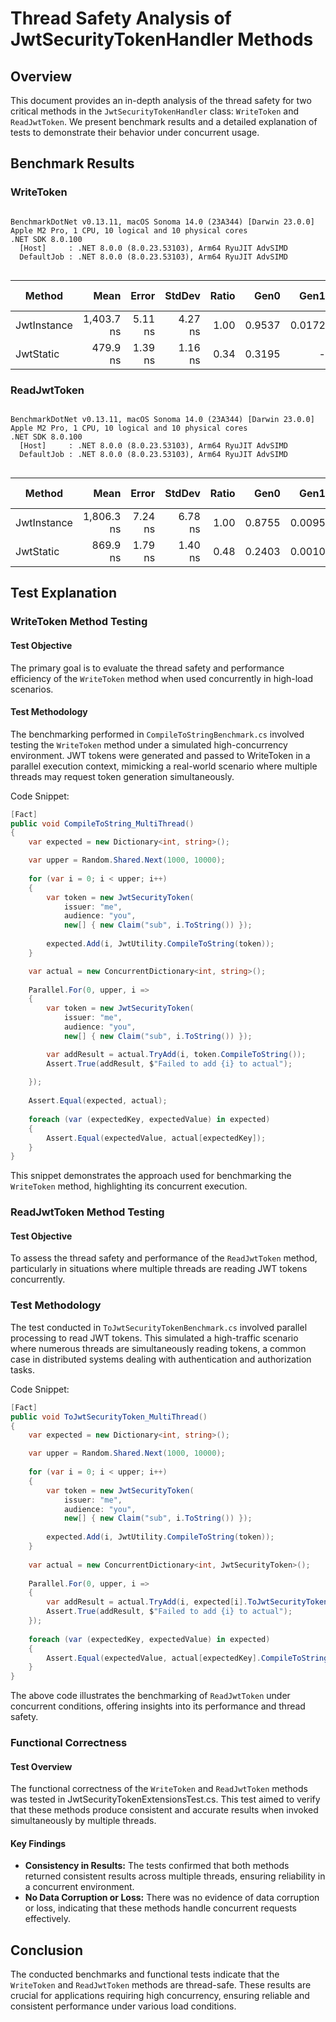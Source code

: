 # Thread Safety Analysis of JwtSecurityTokenHandler Methods
## Overview
This document provides an in-depth analysis of the thread safety for two critical methods in the `JwtSecurityTokenHandler` class: `WriteToken` and `ReadJwtToken`. 
We present benchmark results and a detailed explanation of tests to demonstrate their behavior under concurrent usage.

## Benchmark Results
### WriteToken
```

BenchmarkDotNet v0.13.11, macOS Sonoma 14.0 (23A344) [Darwin 23.0.0]
Apple M2 Pro, 1 CPU, 10 logical and 10 physical cores
.NET SDK 8.0.100
  [Host]     : .NET 8.0.0 (8.0.23.53103), Arm64 RyuJIT AdvSIMD
  DefaultJob : .NET 8.0.0 (8.0.23.53103), Arm64 RyuJIT AdvSIMD


```
| Method      | Mean       | Error   | StdDev  | Ratio | Gen0   | Gen1   | Allocated | Alloc Ratio |
|------------ |-----------:|--------:|--------:|------:|-------:|-------:|----------:|------------:|
| JwtInstance | 1,403.7 ns | 5.11 ns | 4.27 ns |  1.00 | 0.9537 | 0.0172 |    7.8 KB |        1.00 |
| JwtStatic   |   479.9 ns | 1.39 ns | 1.16 ns |  0.34 | 0.3195 |      - |   2.62 KB |        0.34 |


### ReadJwtToken
```

BenchmarkDotNet v0.13.11, macOS Sonoma 14.0 (23A344) [Darwin 23.0.0]
Apple M2 Pro, 1 CPU, 10 logical and 10 physical cores
.NET SDK 8.0.100
  [Host]     : .NET 8.0.0 (8.0.23.53103), Arm64 RyuJIT AdvSIMD
  DefaultJob : .NET 8.0.0 (8.0.23.53103), Arm64 RyuJIT AdvSIMD


```
| Method      | Mean       | Error   | StdDev  | Ratio | Gen0   | Gen1   | Allocated | Alloc Ratio |
|------------ |-----------:|--------:|--------:|------:|-------:|-------:|----------:|------------:|
| JwtInstance | 1,806.3 ns | 7.24 ns | 6.78 ns |  1.00 | 0.8755 | 0.0095 |   7.16 KB |        1.00 |
| JwtStatic   |   869.9 ns | 1.79 ns | 1.40 ns |  0.48 | 0.2403 | 0.0010 |   1.97 KB |        0.28 |


## Test Explanation

### WriteToken Method Testing
#### Test Objective
The primary goal is to evaluate the thread safety and performance efficiency of the `WriteToken` method when used concurrently in high-load scenarios.

#### Test Methodology
The benchmarking performed in `CompileToStringBenchmark.cs` involved testing the `WriteToken` method under a simulated high-concurrency environment. 
JWT tokens were generated and passed to WriteToken in a parallel execution context, mimicking a real-world scenario where multiple threads may request token generation simultaneously.

Code Snippet:
```csharp
[Fact]
public void CompileToString_MultiThread()
{
    var expected = new Dictionary<int, string>();

    var upper = Random.Shared.Next(1000, 10000);
    
    for (var i = 0; i < upper; i++)
    {
        var token = new JwtSecurityToken(
            issuer: "me",
            audience: "you",
            new[] { new Claim("sub", i.ToString()) });
        
        expected.Add(i, JwtUtility.CompileToString(token));
    }

    var actual = new ConcurrentDictionary<int, string>();   
    
    Parallel.For(0, upper, i =>
    {
        var token = new JwtSecurityToken(
            issuer: "me",
            audience: "you",
            new[] { new Claim("sub", i.ToString()) });

        var addResult = actual.TryAdd(i, token.CompileToString());
        Assert.True(addResult, $"Failed to add {i} to actual");
        
    });
    
    Assert.Equal(expected, actual);
    
    foreach (var (expectedKey, expectedValue) in expected)
    {
        Assert.Equal(expectedValue, actual[expectedKey]);
    }
}
```
This snippet demonstrates the approach used for benchmarking the `WriteToken` method, highlighting its concurrent execution.

### ReadJwtToken Method Testing
#### Test Objective
To assess the thread safety and performance of the `ReadJwtToken` method, particularly in situations where multiple threads are reading JWT tokens concurrently.

### Test Methodology
The test conducted in `ToJwtSecurityTokenBenchmark.cs` involved parallel processing to read JWT tokens. 
This simulated a high-traffic scenario where numerous threads are simultaneously reading tokens, a common case in distributed systems dealing with authentication and authorization tasks.

Code Snippet:
```csharp
[Fact]
public void ToJwtSecurityToken_MultiThread()
{
    var expected = new Dictionary<int, string>();

    var upper = Random.Shared.Next(1000, 10000);
    
    for (var i = 0; i < upper; i++)
    {
        var token = new JwtSecurityToken(
            issuer: "me",
            audience: "you",
            new[] { new Claim("sub", i.ToString()) });
        
        expected.Add(i, JwtUtility.CompileToString(token));
    }
    
    var actual = new ConcurrentDictionary<int, JwtSecurityToken>();
    
    Parallel.For(0, upper, i =>
    {
        var addResult = actual.TryAdd(i, expected[i].ToJwtSecurityToken());
        Assert.True(addResult, $"Failed to add {i} to actual");
    });
    
    foreach (var (expectedKey, expectedValue) in expected)
    {
        Assert.Equal(expectedValue, actual[expectedKey].CompileToString());
    }
}
```
The above code illustrates the benchmarking of `ReadJwtToken` under concurrent conditions, offering insights into its performance and thread safety.

### Functional Correctness
#### Test Overview
The functional correctness of the `WriteToken` and `ReadJwtToken` methods was tested in JwtSecurityTokenExtensionsTest.cs. 
This test aimed to verify that these methods produce consistent and accurate results when invoked simultaneously by multiple threads.

#### Key Findings
- **Consistency in Results:** The tests confirmed that both methods returned consistent results across multiple threads, ensuring reliability in a concurrent environment.
- **No Data Corruption or Loss:** There was no evidence of data corruption or loss, indicating that these methods handle concurrent requests effectively.

## Conclusion
The conducted benchmarks and functional tests indicate that the `WriteToken` and `ReadJwtToken` methods are thread-safe. 
These results are crucial for applications requiring high concurrency, ensuring reliable and consistent performance under various load conditions.










